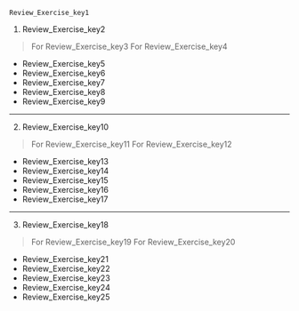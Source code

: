 ```ngMeta
Review_Exercise_key1
```
1. Review_Exercise_key2
>For Review_Exercise_key3
>For Review_Exercise_key4
- Review_Exercise_key5
- Review_Exercise_key6
- Review_Exercise_key7
- Review_Exercise_key8
- Review_Exercise_key9
---

2. Review_Exercise_key10
>For Review_Exercise_key11
>For Review_Exercise_key12
- Review_Exercise_key13
- Review_Exercise_key14
- Review_Exercise_key15
- Review_Exercise_key16
- Review_Exercise_key17
---

3. Review_Exercise_key18
>For Review_Exercise_key19
>For Review_Exercise_key20
- Review_Exercise_key21
- Review_Exercise_key22
- Review_Exercise_key23
- Review_Exercise_key24
- Review_Exercise_key25
